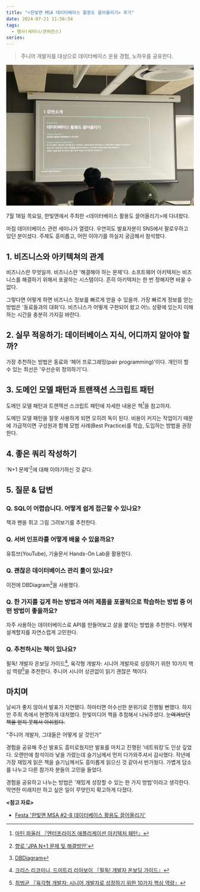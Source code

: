 ```yaml
---
title: "<한빛앤 MSA 데이터베이스 활용도 끌어올리기> 후기"
date: 2024-07-21 11:56:54
tags:
  - 행사(세미나/콘퍼런스)
series: 
---
```


> 주니어 개발자를 대상으로 데이터베이스 운용 경험, 노하우를 공유한다.

![한빛앤 MSA 데이터베이스 활용도 끌어올리기 <출처: X(SNS)>](boost-database-utilization.jpeg)

7월 18일 목요일, 한빛앤에서 주최한 <데이터베이스 활용도 끌어올리기>에 다녀왔다.

마침 데이터베이스 관련 세미나가 열렸다. 우연히도 발표자분이 SNS에서 팔로우하고 있던 분이셨다.
주제도 흥미롭고, 어떤 이야기를 하실지 궁금해서 참석했다.

## 1. 비즈니스와 아키텍쳐의 관계

비즈니스란 무엇일까. 비즈니스란 '해결해야 하는 문제'다. 소프트웨어 아키텍처는 비즈니스를 해결하기 위해서 포괄하는 시스템이다.
흔히 아키텍처는 한 번 정해지면 바꿀 수 없다.

그렇다면 어떻게 하면 비즈니스 정보를 빠르게 얻을 수 있을까. 가장 빠르게 정보를 얻는 방법은 '동료들과의 대화'다. 비즈니스가 어떻게 구현되어 왔고 어느 상황에 있는지 이해하는 시간을 충분히
가지길 바란다.

## 2. 실무 적응하기: 데이터베이스 지식, 어디까지 알아야 할까?

가장 추천하는 방법은 동료와 '페어 프로그래밍(pair programming)'이다. 개인이 할 수 있는 최선은 '우선순위 정의하기'다. 

## 3. 도메인 모델 패턴과 트랜잭션 스크립트 패턴

도메인 모델 패턴과 트랜잭션 스크립트 패턴에 자세한 내용은 책[^1]을 참고하자.

도메인 모델 패턴을 잘못 사용하게 되면 오히려 독이 된다. 비용이 커지는 작업이기 때문에 가급적이면 구성원과 함께 모범 사례(Best Practice)를 학습, 도입하는 방법을 권장한다. 

## 4. 좋은 쿼리 작성하기

'N+1 문제'[^2]에 대해 이야기하신 것 같다.

## 5. 질문 & 답변

### Q. SQL이 어렵습니다. 어떻게 쉽게 접근할 수 있나요?

책과 펜을 쥐고 그림 그려보기를 추천한다.

### Q. 서버 인프라를 어떻게 배울 수 있을까요?

유튜브(YouTube), 기술문서 Hands-On Lab을 활용한다.

### Q. 괜찮은 데이터베이스 관리 툴이 있나요?

이전에 DBDiagram[^3]을 사용했다.

### Q. 한 가지를 깊게 하는 방법과 여러 제품을 포괄적으로 학습하는 방법 중 어떤 방법이 좋을까요?

자주 사용하는 데이터베이스로 API를 만들어보고 살을 붙이는 방법을 추천한다. 어떻게 설계할지를 자연스럽게 고민한다.

### Q. 추천하시는 책이 있나요?

필독! 개발자 온보딩 가이드[^4], 육각형 개발자: 시니어 개발자로 성장하기 위한 10가지 핵심 역량[^5]을 추천한다. 주니어 시니어 상관없이 읽기 괜찮은 책이다.

## 마치며

날씨가 좋지 않아서 발표가 지연됐다. 하마터면 어수선한 분위기로 진행될 뻔했다. 하지만 주최 측에서 현명하게 대처했다.
한빛미디어 책을 추첨해서 나눠주셨다. ~~눈여겨보던 책을 얻지 못해서 아쉬웠다.~~

"주니어 개발자, 그대들은 어떻게 살 것인가"

경험을 공유해 주신 발표도 흥미로웠지만 발표를 마치고 진행된 '네트워킹'도 인상 깊었다. 오랜만에 참석이라 낯을 가렸는데 슬기님께서 먼저 다가와주셔서 감사했다.
작년에 가장 재밌게 읽은 책을 슬기님께서도 흥미롭게 읽으신 것 같아서 반가웠다. 가볍게 담소를 나누고 다른 참가자 분들의 고민을 들었다.

경험을 공유하고 나누는 방법은 '재밌게 성장할 수 있는 한 가지 방법'이라고 생각한다. 막연한 미래지만 하고 싶은 일이 무엇인지 확고하게 다졌다.

**<참고 자료>**

- [Festa '한빛앤 MSA #2-8 데이터베이스 활용도 끌어올리기'](https://festa.io/events/5523)

[^1]: [마틴 파울러 『엔터프라이즈 애플리케이션 아키텍처 패턴』](https://product.kyobobook.co.kr/detail/S000001766248)
[^2]: [향로 'JPA N+1 문제 및 해결방안'](https://jojoldu.tistory.com/165)
[^3]: [DBDiagram](https://dbdiagram.io/home)
[^4]: [크리스 리코미니, 드미트리 리아보이 『필독! 개발자 온보딩 가이드』](https://product.kyobobook.co.kr/detail/S000202318866)
[^5]: [최범균 『육각형 개발자: 시니어 개발자로 성장하기 위한 10가지 핵심 역량』](https://product.kyobobook.co.kr/detail/S000203107475)
